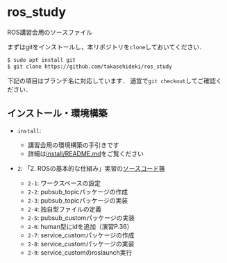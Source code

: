# ros_study
ROS講習会用のソースファイル

まずはgitをインストールし，本リポジトリを`clone`しておいてください．

```bash
$ sudo apt install git
$ git clone https://github.com/takasehideki/ros_study
```

下記の項目はブランチ名に対応しています．
適宜で`git checkout`してご確認ください．

## インストール・環境構築

- `install`: 
  - 講習会用の環境構築の手引きです
  - 詳細は[install/README.md](./install/README.md)をご覧ください

- `2`: 「2. ROSの基本的な仕組み」実習の[ソースコード等](./ros1_melodic)
  - `2-1`: ワークスペースの設定
  - `2-2`: pubsub_topicパッケージの作成
  - `2-3`: pubsub_topicパッケージの実装
  - `2-4`: 独自型ファイルの定義
  - `2-5`: pubsub_customパッケージの実装
  - `2-6`: human型にidを追加（演習P.36）
  - `2-7`: service_customパッケージの作成
  - `2-8`: service_customパッケージの実装
  - `2-9`: service_customのroslaunch実行
